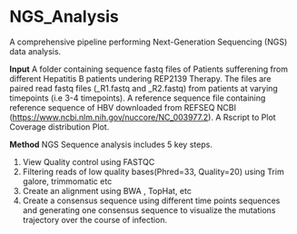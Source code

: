 # NGS_Analysis
A comprehensive pipeline performing Next-Generation Sequencing (NGS) data analysis.

**Input**
A folder containing sequence fastq files of Patients sufferening from different Hepatitis B patients undering REP2139 Therapy. 
The files are paired read fastq files (_R1.fastq and _R2.fastq) from patients at varying timepoints  (i.e 3-4 timepoints). A reference sequence file containing reference sequence of HBV downloaded from REFSEQ NCBI (https://www.ncbi.nlm.nih.gov/nuccore/NC_003977.2).
A Rscript to Plot Coverage distribution Plot.

**Method**
NGS Sequence analysis includes 5 key steps.
1. View Quality control using FASTQC 
2. Filtering reads of low quality bases(Phred=33, Quality=20) using Trim galore, trimmomatic etc
3. Create an alignment using BWA , TopHat, etc
4. Create a consensus sequence using different time points sequences and generating one consensus sequence to visualize the mutations trajectory over the course of infection.



